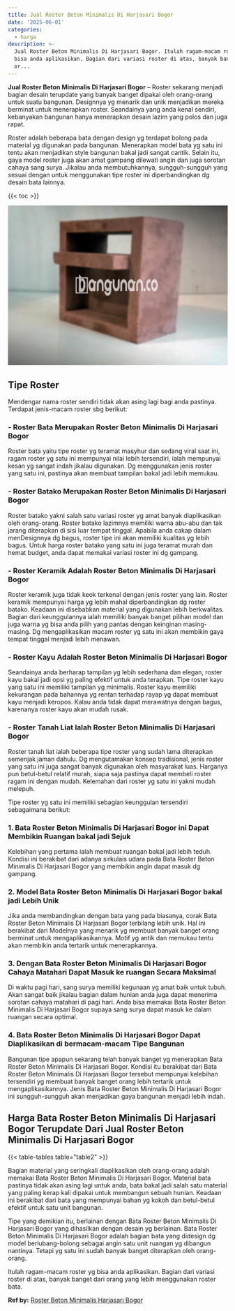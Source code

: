 ```yaml
---
title: Jual Roster Beton Minimalis Di Harjasari Bogor
date: '2025-06-01'
categories:
  - harga
description: >-
  Jual Roster Beton Minimalis Di Harjasari Bogor. Itulah ragam-macam roster yg
  bisa anda aplikasikan. Bagian dari variasi roster di atas, banyak banget dari
  or...
---
```


**Jual Roster Beton Minimalis Di Harjasari Bogor** – Roster sekarang menjadi bagian desain terupdate yang banyak banget dipakai oleh orang-orang untuk suatu bangunan. Designnya yg menarik dan unik menjadikan mereka berminat untuk menerapkan roster. Seandainya yang anda kenal sendiri, kebanyakan bangunan hanya menerapkan desain lazim yang polos dan juga rapat.

Roster adalah beberapa bata dengan design yg terdapat bolong pada material yg digunakan pada bangunan. Menerapkan model bata yg satu ini tentu akan menjadikan style bangunan bakal jadi sangat cantik. Selain itu, gaya model roster juga akan amat gampang dilewati angin dan juga sorotan cahaya sang surya. Jikalau anda membutuhkannya, sungguh-sungguh yang sesuai dengan untuk menggunakan tipe roster ini diperbandingkan dg desain bata lainnya.

{{< toc >}}

![Jual Roster Beton Minimalis Di Harjasari Bogor](/images/bata-roster-minimalis-30.png)

## Tipe Roster

Mendengar nama roster sendiri tidak akan asing lagi bagi anda pastinya. Terdapat jenis-macam roster sbg berikut:

### \- Roster Bata Merupakan Roster Beton Minimalis Di Harjasari Bogor

Roster bata yaitu tipe roster yg teramat masyhur dan sedang viral saat ini, ragam roster yg satu ini mempunyai nilai lebih tersendiri, ialah mempunyai kesan yg sangat indah jikalau digunakan. Dg menggunakan jenis roster yang satu ini, pastinya akan membuat tampilan bakal jadi lebih memukau.

### \- Roster Batako Merupakan Roster Beton Minimalis Di Harjasari Bogor

Roster batako yakni salah satu variasi roster yg amat banyak diaplikasikan oleh orang-orang. Roster batako lazimnya memiliki warna abu-abu dan tak jarang diterapkan di sisi luar tempat tinggal. Apabila anda cakap dalam menDesignnya dg bagus, roster tipe ini akan memiliki kualitas yg lebih bagus. Untuk harga roster batako yang satu ini juga teramat murah dan hemat budget, anda dapat memakai variasi roster ini dg gampang.

### \- Roster Keramik Adalah Roster Beton Minimalis Di Harjasari Bogor

Roster keramik juga tidak keok terkenal dengan jenis roster yang lain. Roster keramik mempunyai harga yg lebih mahal diperbandingkan dg roster batako. Keadaan ini disebabkan material yang digunakan lebih berkwalitas. Bagian dari keunggulannya ialah memiliki banyak banget pilihan model dan juga warna yg bisa anda pilih yang pantas dengan keinginan masing-masing. Dg mengaplikasikan macam roster yg satu ini akan membikin gaya tempat tinggal menjadi lebih menawan.

### \- Roster Kayu Adalah Roster Beton Minimalis Di Harjasari Bogor

Seandainya anda berharap tampilan yg lebih sederhana dan elegan, roster kayu bakal jadi opsi yg paling efektif untuk anda terapkan. Tipe roster kayu yang satu ini memiliki tampilan yg minimalis. Roster kayu memiliki kekurangan pada bahannya yg rentan terhadap rayap yg dapat membuat kayu menjadi keropos. Kalau anda tidak dapat merawatnya dengan bagus, karenanya roster kayu akan mudah rusak.

### \- Roster Tanah Liat Ialah Roster Beton Minimalis Di Harjasari Bogor

Roster tanah liat ialah beberapa tipe roster yang sudah lama diterapkan semenjak jaman dahulu. Dg mengutamakan konsep tradisional, jenis roster yang satu ini juga sangat banyak digunakan oleh masyarakat luas. Harganya pun betul-betul relatif murah, siapa saja pastinya dapat membeli roster ragam ini dengan mudah. Kelemahan dari roster yg satu ini yakni mudah melepuh.

Tipe roster yg satu ini memiliki sebagian keunggulan tersendiri sebagaimana berikut:

### 1\. Bata Roster Beton Minimalis Di Harjasari Bogor ini Dapat Membikin Ruangan bakal jadi Sejuk

Kelebihan yang pertama ialah membuat ruangan bakal jadi lebih teduh. Kondisi ini berakibat dari adanya sirkulais udara pada Bata Roster Beton Minimalis Di Harjasari Bogor yang membikin angin dapat masuk dg gampang.

### 2\. Model Bata Roster Beton Minimalis Di Harjasari Bogor bakal jadi Lebih Unik

Jika anda membandingkan dengan bata yang pada biasanya, corak Bata Roster Beton Minimalis Di Harjasari Bogor terbilang lebih unik. Hal ini berakibat dari Modelnya yang menarik yg membuat banyak banget orang berminat untuk mengaplikasikannya. Motif yg antik dan memukau tentu akan membikin anda tertarik untuk menerapkannya.

### 3\. Dengan Bata Roster Beton Minimalis Di Harjasari Bogor Cahaya Matahari Dapat Masuk ke ruangan Secara Maksimal

Di waktu pagi hari, sang surya memiliki kegunaan yg amat baik untuk tubuh. Akan sangat baik jikalau bagian dalam hunian anda juga dapat menerima sorotan cahaya matahari di pagi hari. Anda bisa memakai Bata Roster Beton Minimalis Di Harjasari Bogor supaya sang surya dapat masuk ke dalam ruangan secara optimal.

### 4\. Bata Roster Beton Minimalis Di Harjasari Bogor Dapat Diaplikasikan di bermacam-macam Tipe Bangunan

Bangunan tipe apapun sekarang telah banyak banget yg menerapkan Bata Roster Beton Minimalis Di Harjasari Bogor. Kondisi itu berakibat dari Bata Roster Beton Minimalis Di Harjasari Bogor tersebut mempunyai kelebihan tersendiri yg membuat banyak banget orang lebih tertarik untuk mengaplikasikannya. Jenis Bata Roster Beton Minimalis Di Harjasari Bogor ini sungguh-sungguh akan menjadikan gaya bangunan menjadi lebih indah.

## Harga Bata Roster Beton Minimalis Di Harjasari Bogor Terupdate Dari Jual Roster Beton Minimalis Di Harjasari Bogor

{{< table-tables table="table2" >}}

Bagian material yang seringkali diaplikasikan oleh orang-orang adalah memakai Bata Roster Beton Minimalis Di Harjasari Bogor. Material bata pastinya tidak akan asing lagi untuk anda, bata bakal jadi salah satu material yang paling kerap kali dipakai untuk membangun sebuah hunian. Keadaan ini berakibat dari bata yang mempunyai bahan yg kokoh dan betul-betul efektif untuk satu unit bangunan.

Tipe yang demikian itu, berlainan dengan Bata Roster Beton Minimalis Di Harjasari Bogor yang dihasilkan dengan desain yg berlainan. Bata Roster Beton Minimalis Di Harjasari Bogor adalah bagian bata yang didesign dg model berlubang-bolong sebagai angin satu unit ruangan yg dibangun nantinya. Tetapi yg satu ini sudah banyak banget diterapkan oleh orang-orang.

Itulah ragam-macam roster yg bisa anda aplikasikan. Bagian dari variasi roster di atas, banyak banget dari orang yang lebih menggunakan roster bata.

**Ref by:** [Roster Beton Minimalis Harjasari Bogor](https://id.wikipedia.org/wiki/Roster)
